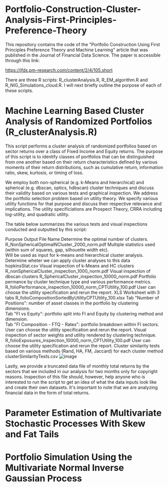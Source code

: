 # Portfolio-Construction-Cluster-Analysis-First-Principles-Preference-Theory
This repository contains the code of the "Portfolio Construction Using First Principles Preference Theory and Machine Learning" article that was published in the Journal of Financial Data Science. The paper is accessible through this link:

https://jfds.pm-research.com/content/2/4/105.short

There are three R scripts: R_clusterAnalysis.R, R_EM_algorithm.R and R_NIG_Simulations_cloud.R. I will next briefly outline the purpose of each of these scripts.

# Machine Learning Based Cluster Analysis of Randomized Portfolios (R_clusterAnalysis.R)
This script performs a cluster analysis of randomized portfolios based on sector returns over a class of Fixed Income and Equity returns. The purpose of this script is to identify classes of portfolios that can be distinguished from one another based on their return characteristics defined by various moments of their return distributions, such as cumulative return, information ratio, skew, kurtosis, or timing of loss.

We employ both non-spherical (e.g. k-Means and hierarchical) and spherical (e.g. dbscan, optics, hdbscan) cluster techniques and discuss their validity based on various tests and graphical inspection. We address the portfolio selection problem based on utility theory. We specify various utility functions for that purpose and discuss their respective relevance and implications. The utility specificiations are Prospect Theory, CRRA including log-utility, and quadratic utility.

The table below summarizes the various tests and visual inspections conducted and outputted by this script:

Purpose	Output File Name
Determine the optimal number of clusters. 	R_NonSphericalOptimalNCluster_2000_norm.pdf
Multiple statistics used (within sum of squares, gap, silhouette width etc).	
Will be used as input for k-means and hierarchical cluster analysis.	
Determine wheter we can apply cluster analyses to this data	hopkinsStat.csv
Visual inspection of k-Means and HC clusters	R_nonSphericalCluster_inspection_1000_norm.pdf
Visual inspection of dbscan clusters	R_SphericalCluster_inspection_10000_norm.pdf
Portfolio permance by cluster technique type and various performance metrics.	R_folioPerformance_inspection_10000_norm_CPTUtility_100.pdf
User can choose the utility specification and rerun the report.	
XLS Worksheet with 3 tabs	R_folioCompositionSortedByUtilityCPTUtility_100.xlsx
Tab "Number of Positions": number of asset classes in the portfolio by clustering dimensions.	
Tab "FI vs Equity": portfolio split into FI and Equity by clustering method and dimension.	
Tab "FI Composition - FTQ - Rates": portfolio breakdown within FI sectors.	
User can choose the utility specification and rerun the report.	
Visual inspection of sector weights and utility rendered by clustering technique.	R_folioExposures_inspection_10000_norm_CPTUtility_100.pdf
User can choose the utility specification and rerun the report.	
Cluster similarity tests based on various methods (Rand, HA, FM, Jaccard) for each cluster method	clusterSimilarityTests.csv
![image](https://user-images.githubusercontent.com/66026542/205449228-3746d519-1857-4ed4-b8dc-ca59047cedb8.png)




Lastly, we provide a truncated data file of monthly total returns by the sectors that we included in our analysis for two months only for copyright reasons. Inspection of this file should, however, help anyone who is interested to run the script to get an idea of what the data inputs look like and create their own datasets. It's important to note that we are analyzing financial data in the form of total returns.

# Parameter Estimation of Multivariate Stochastic Processes With Skew and Fat Tails

# Portfolio Simulation Using the Multivariate Normal Inverse Gaussian Process

